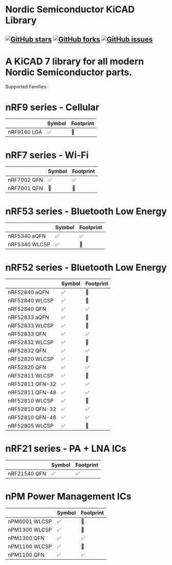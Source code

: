 # Nordic Semiconductor KiCAD Library

[![GitHub stars](https://img.shields.io/github/stars/hlord2000/nordic-lib-kicad)](https://github.com/hlord2000/nordic-lib-kicad/stargazers)
[![GitHub forks](https://img.shields.io/github/forks/hlord2000/nordic-lib-kicad)](https://github.com/hlord2000/nordic-lib-kicad/network)
[![GitHub issues](https://img.shields.io/github/issues/hlord2000/nordic-lib-kicad)](https://github.com/hlord2000/nordic-lib-kicad/issues)
---
# A KiCAD 7 library for all modern Nordic Semiconductor parts.
Supported Families:
 # nRF9 series - Cellular

|             | Symbol | Footprint |
|-------------|--------|-----------|
| nRF9160 LGA | ✅     |  🚧       |

 # nRF7 series - Wi-Fi

|             | Symbol | Footprint |
|-------------|--------|-----------|
| nRF7002 QFN | ✅     | ✅        |
| nRF7001 QFN | 🚧     | 🚧        |

 # nRF53 series - Bluetooth Low Energy

|               | Symbol | Footprint |
|---------------|--------|-----------|
| nRF5340 aQFN  | ✅     | ✅        |
| nRF5340 WLCSP | ✅     | 🚧        |

 # nRF52 series - Bluetooth Low Energy

|                | Symbol | Footprint |
|----------------|--------|-----------|
| nRF52840 aQFN  | ✅     | 🚧       |
| nRF52840 WLCSP | ✅     | 🚧       |
| nRF52840 QFN   | ✅     | ✅       |
| nRF52833 aQFN  | ✅     | 🚧        |
| nRF52833 WLCSP | ✅     | 🚧        |
| nRF52833 QFN   | ✅     | ✅        |
| nRF52832 WLCSP | ✅     | 🚧        |
| nRF52832 QFN   | ✅     | ✅        |
| nRF52820 WLCSP | ✅     | 🚧        |
| nRF52820 QFN   | ✅     | ✅        |
| nRF52811 WLCSP  | ✅     | 🚧        |
| nRF52811 QFN-32 | ✅     | ✅        |
| nRF52811 QFN-48 | ✅     | ✅        |
| nRF52810 WLCSP  | ✅     | 🚧        |
| nRF52810 QFN-32 | ✅     | ✅        |
| nRF52810 QFN-48 | ✅     | ✅        |
| nRF52805 WLCSP | ✅     | 🚧        |

 # nRF21 series - PA + LNA ICs

|              | Symbol | Footprint |
|--------------|--------|-----------|
| nRF21540 QFN | ✅     | ✅        |

 # nPM Power Management ICs

|               | Symbol | Footprint |
|---------------|--------|-----------|
| nPM6001 WLCSP | ✅     | 🚧        |
| nPM1300 WLCSP | ✅     | 🚧        |
| nPM1300 QFN   | ✅     | ✅        |
| nPM1100 WLCSP | ✅     | 🚧        |
| nPM1100 QFN   | ✅     | ✅        |
